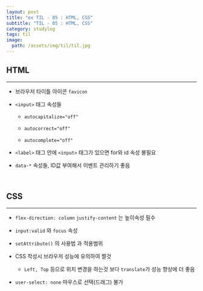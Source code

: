 ```yaml
---
layout: post
title: "ex TIL - 05 : HTML, CSS"
subtitle: "TIL - 05 : HTML, CSS"
category: studylog
tags: til
image:
  path: /assets/img/til/til.jpg
---
```


<!-- more -->

## HTML

---

- 브라우저 타이틀 아이콘 `favicon`

- `<input>` 태그 속성들

  - `autocapitalize="off"`

  - `autocorrect="off" `

  - `autocomplete="off"`

- `<label>` 태그 안에 `<input>` 태그가 있으면 for와 id 속성 불필요

- `data-*` 속성들, ID값 부여해서 이벤트 관리하기 좋음

<br>

## CSS

---

- `flex-direction: column` `justify-content` 는 높이속성 필수

- `input:valid` 와 `focus` 속성

- `setAttribute()` 의 사용법 과 적용범위

- CSS 작성시 브라우저 성능에 유의하여 짤것

  - `Left, Top` 등으로 위치 변경을 하는것 보다 `translate`가 성능 향상에 더 좋음

- `user-select: none` 마우스로 선택(드래그) 불가
